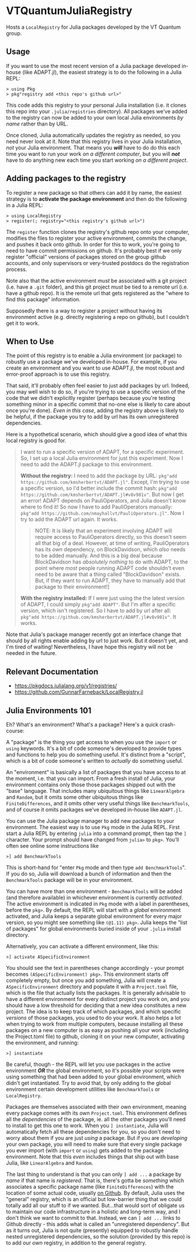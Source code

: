 # VTQuantumJuliaRegistry
Hosts a `LocalRegistry` for Julia packages developed by the VT Quantum group.

## Usage

If you want to use the most recent version of a Julia package developed in-house (like ADAPT.jl),
    the easiest strategy is to do the following in a Julia REPL:
```
> using Pkg
> pkg"registry add <this repo's github url>"
```
This code adds this registry to your personal Julia installation (i.e. it clones this repo into your `.julia/registries` directory).
All packages we've added to the registry can now be added to your own local Julia environments *by name* rather than by URL.

Once cloned, Julia automatically updates the registry as needed, so you need never look at it.
Note that this registry lives in your Julia installation, *not* your Julia environment.
That means you ***will*** have to do do this each time you want to run your work *on a different computer*,
    but you will ***not*** have to do anything new each time you start working *on a different project*.

## Adding packages to the registry

To register a new package so that others can add it by name,
    the easiest strategy is to **activate the package environment** and then do the following in a Julia REPL:
```
> using LocalRegistry
> register(; registry="<this registry's github url>")
```
The `register` function clones the registry's github repo onto your computer, modifies the files to register your active environment, commits the change, and pushes it back onto github.
In order for this to work, you're going to need to have commit permissions on github.
It's probably best if we only register "official" versions of packages stored on the group github accounts, and only supervisors or very-trusted postdocs do the registration process.

Note also that the active environment *must* be associated with a git project (i.e. have a `.git` folder), and this git project *must* be tied to a remote url (i.e. have a github repo).
It is the remote url that gets registered as the "where to find this package" information.

Supposedly there is a way to register a project without having its environment active (e.g. directly registering a repo on github), but I couldn't get it to work.


## When to Use

The point of this registry is to enable a Julia environment (or package) to robustly use a package we've developed in-house.
For example, if you create an environment and you want to use ADAPT.jl, the most robust and error-proof approach is to use this registry.

That said, it'll probably often feel easier to just add packages by url.
Indeed, you may well wish to do so, if you're trying to use a specific version of the code that we didn't explicitly register
    (perhaps because you're testing something minor in a specific commit that no-one else is likely to care about once you're done).
*Even in this case*, adding the registry above is likely to be helpful, if the package you try to add by url has its own unregistered dependencies.

Here is a hypothetical scenario, which should give a good idea of what this local registry is good for.

> I want to run a specific version of ADAPT, for a specific experiment.
> So, I set up a local Julia environment for just this experiment.
> Now I need to add the ADAPT.jl package to this environment.
> 
> **Without the registry:**
> I need to add the package by URL: `pkg"add https://github.com/kmsherbertvt/ADAPT.jl"`.
> Except, I'm trying to use a specific version, so I'd better include the commit hash: `pkg"add https://github.com/kmsherbertvt/ADAPT.jl#v8v981v"`.
> But now I get an error! ADAPT depends on PauliOperators, and Julia doesn't know where to find it!
> So now I have to add PauliOperators manually: `pkg"add https://github.com/nmayhallvt/PauliOperators.jl"`.
> Now I try to add the ADAPT url again.
> It works.
> 
> > NOTE: It is likely that an experiment involving ADAPT will require access to PauliOperators directly,
> >     so this doesn't seem all that big of a deal.
> > However, at time of writing, PauliOperators has its *own* dependency, on BlockDavidson,
> >     which *also* needs to be added manually.
> > And this is a big deal because BlockDavidson has *absolutely nothing* to do with ADAPT,
> >     to the point where *most* people running ADAPT code shouldn't even need to be aware that a thing called "BlockDavidson" exists.
> > But, if they want to run ADAPT, they have to manually add that package to their environment!]
>
> 
> **With the registry installed:**
> If I were just using the the latest version of ADAPT, I could simply `pkg"add ADAPT"`.
> But I'm after a specific version, which isn't registered.
> So I have to add by url after all: `pkg"add https://github.com/kmsherbertvt/ADAPT.jl#v8v981v"`.
> It works.

Note that Julia's package manager recently got an interface change that should by all rights enable adding by url to just work.
But it doesn't yet, and I'm tired of waiting!
Nevertheless, I have hope this registry will not be needed in the future.

## Relevant Documentation
- https://pkgdocs.julialang.org/v1/registries/
- https://github.com/GunnarFarneback/LocalRegistry.jl




## Julia Environments 101

Eh? What's an environment? What's a package? Here's a quick crash-course:

A "package" is the thing you get access to when you use the `import` or `using` keywords.
It's a bit of code someone's developed to provide types and functions to help you do something useful.
It's distinct from a "script", which is a bit of code someone's written to *actually* do something useful.

An "environment" is basically a list of packages that you have access to at the moment, i.e. that you can import.
From a fresh install of Julia, your environment contains only those those packages shipped out with the "base" language.
That includes many ubiquitous things like `LinearAlgebra` and `Random`,
    but it omits some other ubiquitous things like `FiniteDifferences`,
    and it omits other very useful things like `BenchmarkTools`,
    and of course it omits packages we've developed in-house like `ADAPT.jl`.

You can use the Julia package manager to add new packages to your environment.
The easiest way is to use `Pkg` mode in the Julia REPL.
First start a Julia REPL by entering `julia` into a command prompt, then tap the `]` character.
Your prompt should have changed from `julia>` to `pkg>`.
You'll often see online some instructions like
```
>] add BenchmarkTools
```
This is short-hand for "enter `Pkg` mode and then type `add BenchmarkTools`".
If you do so, Julia will download a bunch of information and then the `BenchmarkTools` package will be in your environment.

You can have more than one environment - `BenchmarkTools` will be added (and therefore available) in whichever environment is currently *activated*.
The active environment is indicated in `Pkg` mode with a label in parentheses, before the `pkg>`.
By default, the REPL will start with a *global* environment activated,
    and Julia keeps a separate global environment for every major version,
    so you might see something like `(@1.11) pkg>`.
Julia keeps the "list of packages" for global environments buried inside of your `.julia` install directory.

Alternatively, you can activate a different environment, like this:
```
>] activate ASpecificEnvironment
```
You should see the text in parentheses change accordingly - your prompt becomes `(ASpecificEnvironment) pkg>`.
This environment starts off completely empty, but once you add something,
    Julia will create a `ASpecificEnvironment` directory and populate it with a `Project.toml` file,
    which is the file that actually lists the packages.
It is generally advisable to have a different environment for every distinct project you work on,
    and you should have a low threshold for deciding that a new idea constitutes a new project.
The idea is to keep track of which packages, and which specific *versions* of those packages,
    you used to do your work.
It also helps a lot when trying to work from multiple computers,
    because installing all these packages on a new computer is as easy as pushing all your work (including the Project.toml file) to github,
    cloning it on your new computer, activating the environment, and running:
```
>] instantiate
```
Be careful, though - the REPL will let you use packages in the active environment ***OR*** the global environment,
    so it's possible your scripts were using something that had been added to your global environment, which didn't get instantiated.
Try to avoid that, by only adding to the global environment certain development utilities like `BenchmarkTools` or `LocalRegistry`.

Packages are themselves associated with their own environment,
    meaning every package comes with its own `Project.toml`.
This environment defines all the *dependencies* of the package,
    ie. all the other packages you'll need to install to get this one to work.
When you `] instantiate`, Julia will automatically fetch all these dependencies for you,
    so you don't need to worry about them if you are just *using* a package.
But if you are *developing* your own package,
    you will need to make sure that every single package you ever import (with `import` or `using`) gets added to the package environment.
Note that this *even* includes things that ship out with base Julia, like `LinearAlgebra` and `Random`.

The last thing to understand is that you can only `] add ...` a package by *name* if that name is *registered*.
That is, there's gotta be *something* which associates a specific package name (like `FiniteDifferences`) with the location of some actual code,
    usually [on Github](https://github.com/JuliaDiff/FiniteDifferences.jl).
By default, Julia uses the "general" registry, which is an official but low-barrier thing that we could totally add all our stuff to if we wanted.
But...that would sort of obligate us to maintain our code infrastructure in a holistic and long-term way,
    and I don't think we want to commit to that.
Instead, we can `] add ...` links to Github directly - this adds what is called an "unregistered dependency".
But as it turns out, Julia is not quite (presently) equipped to robustly handle nested unregistered dependencies,
    so the solution (provided by this repo) is to add our *own* registry, in addition to the general registry.
